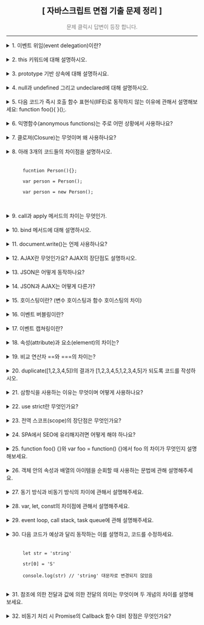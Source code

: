 <div align="center">
  <h2> [ 자바스크립트 면접 기출 문제 정리 ] </h2>
  <p style="color:gray">문제 클릭시 답변이 등장 합니다.</p>
</div>
<hr/>

<!-- 문제 1 -->
<details>
  <summary>
    1. 이벤트 위임(event delegation)이란?
  </summary>
  <br/>
  <div>
    이벤트 위임은 주로 비슷한 방식으로 여러 요소에 이벤트를 할당하거나 핸들링 할 때 사용 됩니다. 이벤트 위임을 사용하면 요소마다 핸들러를 할당하지 않는 대신 요소의 공통 조상에만 이벤트 핸들러를 할당해도 여러 요소들을 핸들링 할 수 있습니다. 여러 요소에 이벤트를 할당하게 되면 메모리 점유율이 높아져 페이지 성능이 낮아진다는 단점이 있는데, 이벤트 핸들링을 이벤트 위임으로 구현하게 되면 문제를 해소할 수 있다는 장점이 있습니다.
  </div>
</details>
<br/>
<!-- 문제 2 -->
<details>
  <summary>
    2. this 키워드에 대해 설명하시오.
  </summary>
  <br/>
  <div>
    객체의 메서드는 자신이 속한 객체의 프로퍼티를 참조하고 변경할 수 있어야 하는데, 이때 this를 통해 자신이 속한 객체 또는 자신이 생성할 인스턴스의 프로퍼티나 메서드를 참조할 수 있습니다. 구체적으로 this란 자신이 속한 객체 또는 자신이 생성할 인스턴스를 가리키는 자기 참조 변수 이며, this가 가리키는 값, 즉 this 바인딩은 함수 호출 방식에 의해 동적으로 결정 됩니다. <br/><br/>
    1. 객체 리터럴로 생성된 객체의 내부 this : 메서드를 호출한 객체가 바인딩 됩니다. <br/><br/>
    2. 생성자 함수로 생성된 객체 내부 this : 생성자 함수가 생성할 인스턴스가 바인딩 됩니다. <br/><br/>
    3. 전역에서 this와 일반 함수 내부의 this에는 window가 디폴트로 바인딩 되며, use strict 모드에서는 undefined가 바인딩 됩니다. <br/><br/>
    4. Function.prototype.apply/call 메서드에 의한 간접 호출시 this : apply와 call 메서드의 본질적인 기능은 함수를 호출하면서 인수로 전달한 객체를 해당 함수의 this에 바인딩 하므로, this에는 메서드의 인수로 전달한 특정 객체가 바인딩 됩니다. <br/><br/>
    5. Function.prototype.bind 메서드에 의한 간접 호출시 this : bind 메서드는 apply와 call 메서드와 달리 함수를 호출하지 않고 this로 사용할 객체만 전달하기 때문에 this에는 인수로 전달한 객체가 바인딩 됩니다.
    <br/><br/>
    <p>요약</p>
    <table border="1">
      <tr bgcolor="salmon">
        <td>함수 호출 방식</td>
        <td>this 바인딩</td>
      </tr>
      <tr>
        <td>일반 함수 호출</td>
        <td>전역 객체 window</td>
      </tr>
      <tr>
        <td>메서드 호출</td>
        <td>메서드를 호출 한 객체</td>
      </tr>
      <tr>
        <td>생성자 함수 호출</td>
        <td>생성자 함수가 미래에 생성할 인스턴스</td>
      </tr>
      <tr>
        <td>Function.prototype.apply/call/bind 메서드에 의한 간접 호출</td>
        <td>메서드의 첫번째 인수로 전달한 객체</td>
      </tr>
    </table>
  </div>
</details>
<br/>
<!-- 문제 3 -->
<details>
  <summary>
    3. prototype 기반 상속에 대해 설명하시요.
  </summary>
  <br/>
  <div>
    프로토타입은 프로토타입 객체라고도 불리며, 인스턴스를 포함한 어떤 객체의 부모 객체 역할을 하는 객체입니다. 자바스크립트에서 어떤 객체의 프로퍼티나 메서드를 다른 객체에 공유할 때, 프로토타입을 기반으로 상속을 구현하는 것이 개발 비용 측면에서 효율적입니다. 그 이유는 하나의 메서드를 다른 객체에 공유하는 두가지 방식을 비교하면 명확히 드러나는데요. 만약 생성자 함수 내부의 메서드를 생성될 인스턴스들이 갖게 되는 상황을 고려 했을 때, 프로토타입 기반 상속을 하지 않는 경우에는 인스턴스가 생성 될 때마다 생성자 함수의 메서드가 중복 생성되어, 같은 구조의 메서드가 메모리의 여러 공간을 차지하기 때문에 매우 비효율 적입니다. 반면 프로토타입을 기반으로 메서드를 상속하게 되면, 이러한 불필요한 중복을 제거 할 수 있는데요. 생성자 함수가 기본적으로 갖는 prototype이라는 프로퍼티에 어떤 메서드를 바인딩 하게 되면 해당 생성자 함수가 생성한 모든 인스턴스가 하나의 메서드를 공유해서 사용하기 떄문에 하나의 메모리 공간만 차지하게 됩니다. 
    <br/><br/>
    예시 코드와 함께 더 자세한 설명이 궁금하다면 제 블로그를 방문해주세요. <br/>
    <a href="https://blog.naver.com/yebinp1102/222886852128">블로그 링크 : https://blog.naver.com/yebinp1102/222886852128</a>
  </div>
</details>
<br/>
<!-- 문제 4 -->
<details>
  <summary>
    4. null과 undefined 그리고 undeclared에 대해 설명하시오.
  </summary>
  <br/>
  <div>
    ◎ null은 변수에 값이 없다는 것을 <strong>"의도적으로 명시"</strong> 할 때 사용하는 자바스크립트의 데이터 타입 중 하나 입니다. 일반적으로 이전에 할당되어 있던 값에 대한 참조를 명시적으로 제거하기 위해 사용하며, 변수에 null을 할당하게 되면 JS엔진은 아무도 참조하지 않는 메모리 공간에 대해 가비지 콜렉션을 수행하기 됩니다.
    <br/>
    <br/>
    ◎ undefined는 JS 엔진이 변수 선언에 의해 확보된 메모리 공간을 처음 할당이 이뤄지기 전까지 빈 상태로 두지 않기 위해 할당하는 초기 값 입니다. 이러한 이유로 var 키워드로 변수 선언 후 값을 할당 하지 않은 상태로 변수를 호출하면 undefined가 출력 됩니다. 
    <br/>
    <br/>
    ◎ undeclared는 접근 가능한 스코프에 변수 선언이 되지 않은 상태를 의미합니다. undeclared 상태의 변수를 참조 하게 되면 Uncaught ReferenceError 에러가 해당 함수가 정의 되지 않은 상태라는 메세지를 출력하게 됩니다.
  </div>
</details>
<br/>
<!-- 문제 5 -->
<details>
  <summary>
    5. 다음 코드가 즉시 호출 함수 표현식(IIFE)로 동작하지 않는 이유에 관해서 설명해보세요: function foo(){ }();.
  </summary>
  <br/>
  <div>
    즉시 실행 함수의 기본 형태는 그룹 연산자 (...)로 함수를 감싸고 있어야 하며, 함수의 코드 블럭 뒤에너느 함수 호출 연산자()가 있어야 한다. 하지만 위의 코드에서는 그룹 연산자로 감싸지 않았기 때문에 즉시 실행 함수로 동작하지 않는다. 더 구체적으로 이야기하자면 JS 엔진은 호출 연산자 ()를 함수와 분리된 그룹 연산자로 인식하기 때문에 function foo(){}; ()로 이해 하는 것이다. 이렇게 피연산자가 없는 그룹 연산자는 문법 에러를 발생시킨다. 만약 주어진 코드를 즉시 실행 함수로 동작하게 하고 싶다면, 아래와 같이 작성해야 한다. <br/>
    <code>(function foo(){ }())</code>
  </div>
</details>
<br/>
<!-- 문제 6 -->
<details>
  <summary>
    6. 익명함수(anonymous functions)는 주로 어떤 상황에서 사용하나요?
  </summary>
  <br/>
  <div>
    일반적으로 함수는 재사용을 위해 일단 선언 해두고 필요할 때마다 호출해서 쓰기 때문에 호출에 대비해 항상 메모리 공간의 일부를 차지합니다. 그런데 만약 어떤 함수가 한번만 사용된다면, 메모리 관리 측면에서 더 이상 필요없는 함수가 메모리 공간을 차지하는 것은 비효율적입니다. 이러한 경우에 사용하는 것이 바로 "익명 함수"인데요. 익명 함수는 자신이 호출 될때만 일시적으로 메모리 공간에 존재하다가 함수의 생명 주기가 끝나면 가비지 컬렉터에 의해 삭제되기 때문에 메모리 관리 측면에서 효율적입니다. 이러한 특징 때문에 익명 함수는 주로 state가 의도치 않게 변경되는 것을 방지하는 '클로져'나 '콜백 함수'로 사용 됩니다.
  </div>
</details>
<br/>
<!-- 문제 7 -->
<details>
  <summary>
    7. 클로져(Closure)는 무엇이며 왜 사용하나요?
  </summary>
  <br/>
  <div>
    외부 함수보다 중첩 함수의 생명 주기가 더 긴 경우에 중첩 함수가 이미 생명 주기가 종료된 외부 함수의 변수를 참조할 때가 있는데, 이때 이 중첩 함수를 클로져라고 부른다. 예를 들어 전역에 선언된 inside라는 함수가 콘솔 창에 변수 x의 값을 출력하고, 전역에 선언된 outside 라는 함수가 변수 x의 값을 갖고 있고 inside 함수를 호출 한다고 가정해보자. 코드로 나타내면 아래와 같다.</br>
    <code>
      function outside(){</br>
      &nbsp const x = 10;</br>
      &nbsp inside()</br>
      }</br>
      function inside(){</br>
      &nbsp console.log(x)</br>
      }</br>
      outside()
    </code>
    <br/>
    이때 inside 함수가 클로져가 되는 것이다. 그 이유는 outside 함수가 호출 되면서 실행 컨텍스트에 push 되어 함수 코드 블럭의 코드를 하나씩 실행 하다가 마지막으로 inside 함수를 호출하면서 종료되기 때문에 실행 컨텍스트에서 pop 된다. 이는 outside 함수의 생명 주기가 종료 되었음을 의미하며, outside 함수의 생명 주기가 종료된 시점에 inside 함수가 실행 중이라면 inside 함수는 outside 함수보다 생명 주기도 길면서 상위 스코프에서 x 값을 참조하기 때문에 클로져가 되는 것이다.
    <br/>
    이러한 클로져는 주로 상태(state)가 의도하지 않은 방향으로 변경되는 것을 방지하기 위해 은닉하거나 특정 함수에게만 상태 변경을 허용하기 위해 사용된다.  
  </div>
</details>
<br/>
<!-- 문제 8 -->
<details>
  <summary>
    8. 아래 3개의 코드들의 차이점을 설명하시오.
    <br/><br/>
    <code>
      fucntion Person(){}; <br/>
      var person = Person(); <br/>
      var person = new Person(); <br/>
    </code>
  </summary>
  <br/>
  <div>
    먼저 <code>function Person(){};</code>은 일반 함수 선언문으로 실행을 하기 위해서는 호출을 해야만 한다. 반면 <code>var person = Person();</code>은 선언된 Person 함수를 호출하고, Person 함수가 반환하는 값을 person 변수에 할당한다. 그리고 <code>var person = new Person();</code>는 Person 생성자 함수가 만든 인스턴스를 person 변수에 할당한다. 참고로 Person 생성자 함수가 생성한 인스턴스는 Person 객체의 인스턴스를 상속 받는다. 
  </div>
</details>
<br/>
<!-- 문제 9 -->
<details>
  <summary>
    9. call과 apply 메서드의 차이는 무엇인가.
  </summary>
  <br/>
  <div>
    call과 apply 메서드가 공통적으로 하는 역할은 크게 2개이다. 첫번째는 첫번째 인수로 전달 받은 값을 함수의 this에 바인딩 하는 것이고, 두번째는 두번째 인수로 전달받은 데이터를 함수의 인수로 전달하면서 함수를 호출 하는 것이다. 함수 내부의 this에 특정 값을 명시적으로 바인딩 하면서 함수를 호출하며 동작 방식이 똑같지만 함수 호출 시 해당 함수에 인수를 전달하는 방식이 다르다. call 메서드는 함수 호출 시 전달할 인수들을 구분할 때 쉼표를 사용하지만, apply 메서드는 인수들을 하나의 배열로 묶어서 전달한다. <br><br>
    - 코드 예시<br>
    <code>
    function foo(a ,b, c){ <br>
    &nbsp console.log(‘’,arguments) <br>
    &nbsp return a+b+c; <br>
    } <br>
    let this = {a : 1} <br>
    foo.apply(this, [1, 2, 3]); <br>
    Foo.call(this, 1, 2, 3); 
    </code>
  </div>
</details>
<br/>
<!-- 문제 10 -->
<details>
  <summary>
    10. bind 메서드에 대해 설명하시오.
  </summary>
  <br/>
  <div>
    bind 메서드도 call, apply 메서드와 this 바인딩을 위해서 사용되지만, 두 메서드와 달리 함수를 호출하지 않고 그저 인수로 받은 값을 해당 객체의 this에 바인딩한다. 이러한 bind 메서드는 주로 메서드의 this와 메서드 내부의 중첩 함수 또는 콜백 함수의 this가 일치하지 않는 경우 통일 하기 위해 사용된다.
  </div>
</details>
<br/>
<!-- 문제 11 -->
<details>
  <summary>
    11. document.write()는 언제 사용하나요?
  </summary>
  <br/>
  <div>
    document 객체의 메서드인 write는 인수로 전달 받은 값을 웹 브라우저에 출력합니다. write 메서드는 웹 페이지 로딩 후 가장 먼저 인수로 전달받은 데이터를 브라우저에 출력하는데요. 이때 브라우저에 이미 로딜 된 데이터를 지우고 해당 데이터만 출력하므로 주로 디버깅이나 연산 결과를 확인 할 때 사용됩니다.
  </div>
</details>
<br/>
<!-- 문제 12 -->
<details>
  <summary>
    12. AJAX란 무엇인가요? AJAX의 장단점도 설명하시오.
  </summary>
  <br/>
  <div>
    AJAX란 자바스크립트로 브라우저가 서버에게 비동기 방식의 데이터를 요청하고, 서버가 응답한 데이터를 수신해서 동적으로 갱신하는 프로그래밍 방식입니다. AJAX는 브라우저가 제공하는 Web API인 XMLHttpRequest 객체를 기반으로 동작하는데, 참고로 이 XMLHttpRequest 객체는 HTTP 비동기 통신을 위한 메서드와 프로퍼티를 제공합니다. AJAX의 장단점은 아래와 같습니다. <br><br>
    <장점><br>
    1. 브라우저의 일부만 변경해야 할 경우 필요한 데이터만 서버로부터 전송 받기 때문에 불필요한 데이터 통신이 발생하지 않는다. <br>
    2. 변경되지 않은 부분은 리렌더링 되지 않기 떄문에 화면 깜빡임 현상도 현저히 줄어든다. <br>
    3. 클라이언트와 서버와의 통신이 비동기 방식으로 동작하기 때문에 서버에 요청을 보내도 응답을 받을 때까지 다음 코드를 실행하지 않는 블로킹 현상이 발생하지 않는다.<br><br>
    <단점><br>
    1. XMLHttpRequest를 통해 통신 할 때, 사용자에게 아무런 정보를 주지 않는다.<br>
    2. AJAX를 지원하지 않는 브라우저가 존재한다.<br>
    3. 히스토리 관리가 어렵다.<br>
    4. 페이지 이동 없이 통신하기 때문에 보안에 취약하다.<br>
  </div>
</details>
<br/>
<!-- 문제 13 -->
<details>
  <summary>
    13. JSON은 어떻게 동작하나요?
  </summary>
  <br/>
  <div>
    JSON이란 클라이언트와 서버간의 HTTP 통신을 위해 주고 받는 데이터 형식으로 key와 value로 구성된 텍스트 데이터 포맷입니다. 만약 클라이언트 측에서 서버에게 어떤 데이터를 전송해야 한다면, JSON의 stringify 메서드를 사용해서 반드시 객체를 JSON 포맷의 문자열로 반환 해야 합니다. 반면 서버측에서 클라이언트에게 어떤 데이터를 전송할 경우에는 JSON의 parse 메서드를 사용해서 JSON 포맷의 문자열을 객체화 해야 합니다.
  </div>
</details>
<br/>
<!-- 문제 14 -->
<details>
  <summary>
    14. JSON과 AJAX는 어떻게 다른가?
  </summary>
  <br/>
  <div>
    JSON은 클라이언트와 서버가 통신을 위해 주고 받는 데이터의 포맷 형식입니다. 이와 달리 AJAX는 클라이언트와 서버가 통신해서 XMLHttpRequest 객체를 이용해서 브라우저의 일부만 리렌더링 하기 위한 비동기 통신 방법입니다. 
  </div>
</details>
<br/>
<!-- 문제 15 -->
<details>
  <summary>
    15. 호이스팅이란? (변수 호이스팅과 함수 호이스팅의 차이)
  </summary>
  <br/>
  <div>
    JS엔진은 런타임 이전에 모든 선언문을 먼저 실행합니다. 때문에 선언문 이전에 함수나 var 키워드로 선언된 변수가 참조 가능합니다. 이렇게 코드가 마치 선두에 있는 것처럼 동작하는 자바스크립트 고유의 특징이 바로 호이스팅 입니다. 참고로 변수 호이스팅과 함수 호이스팅은 조금 다르게 동작합니다. var 키워드로 선언된 변수는 변수 선언문 이전에 참조하게 되면 undefined로 평가되는 반면, 함수 선언문 이전에 함수를 참조하게 되면 멀쩡하게 호출 됩니다. 그 이유는 var 키워드로 선언된 변수의 경우 런타임 이전에 식별자에 undefined가 할당 되는 반면 함수 선언문으로 선언된 변수의 경우 런타임 이전에 함수 객체가 생성되고, JS엔진이 함수명과 동일한 식별자를 암묵적으로 생성해서 생성된 함수 객체를 그 식별자에 할당합니다. 이러한 이유로 함수 선언문 이전에 함수 호출이 가능한 것입니다. 
  </div>
</details>
<br/>
<!-- 문제 16 -->
<details>
  <summary>
    16. 이벤트 버블링이란?
  </summary>
  <br/>
  <div>
    어떤 DOM 요소 노드에서 이벤트가 발생하면, 이 요소에 할당된 이벤트 핸들러가 동작한다. 그 후 이어서 부모 요소 노드의 이벤트 핸들러가 수행되고, 이후 부모의 부모 요소의 이벤트 핸들러가 수행 된다. 이러한 과정은 최상단의 요소 노드에 도달 할 때까지 반복되며, 이렇게 이벤트 핸들러가 상위 요소로 전파되는 현상을 이벤트 버블링이라고 한다. 예를 들어 form 태그 내부에 div 태그가 있고, div 태그 내부에 p태그가 있으며, 각 태그를 클릭할 경우 alert 창에 어떤 태그에서 이벤트가 발생 했는지 알리는 코드가 있다고 가정해보자. 만약 가장 하위에 있는 p태그를 클릭하면 alert 창에는 p가 출력된다. 그리고 alert 창을 닫으면 곧바로 또 다른 alert 창에 div가 출력되고, 다시 창을 끄면 form을 출력하는 alert태그가 출력된다.
  </div>
</details>
<br/>
<!-- 문제 17 -->
<details>
  <summary>
    17. 이벤트 캡쳐링이란?
  </summary>
  <br/>
  <div>
    이벤트 버블링과 반대로 어떤 태그에 이벤트 발생 시 이벤트 핸들러가 하위 요소로 전파되는 현상.
  </div>
</details>
<br/>
<!-- 문제 18 -->
<details>
  <summary>
    18. 속성(attribute)과 요소(element)의 차이는?
  </summary>
  <br/>
  <div>
    요소란 HTML 문서를 구성하는 각 태그를 의미하며, 속성이란 이러한 요소들의 동작을 제어하기 위한 추가 정보를 제공 합니다. 예를 들어 a 태그에 클릭시 이동할 주소를 가리키는 href 값이 있을 때, 요소는 a이며 href는 속성입니다.
  </div>
</details>
<br/>
<!-- 문제 19 -->
<details>
  <summary>
    19. 비교 연산자 ==와 ===의 차이는?
  </summary>
  <br/>
  <div>
    동등 비교 연산자(==)는 좌항과 우항의 피연산자를 비교할 때 암묵적으로 타입을 일치 시킨 후 같은 값인 지 판별합니다. 반면 일치 비교 연산자(===)는 좌항광 우항의 피연산자가 타입도 일치하고 값도 일치하는 경우에만 true를 반환합니다.
  </div>
</details>
<br/>
<!-- 문제 20 -->
<details>
  <summary>
    20. duplicate([1,2,3,4,5])의 결과가 [1,2,3,4,5,1,2,3,4,5]가 되도록 코드를 작성하시오.
  </summary>
  <br/>
  <code>
    function duplicate(arr){<br>
      return [...arr, ...arr]<br>
    }
  </code>
</details>
<br/>
<!-- 문제 21 -->
<details>
  <summary>
    21. 삼항식을 사용하는 이유는 무엇이며 어떻게 사용하나요?
  </summary>
  <br/>
  <div>
    삼항식은 조건식의 평가 결과에 따라 반환 값을 결정하는 문입니다. 삼항식은 총 3개의 피연산자를 갖는데요. 첫번째 피연산자는 조건식으로 true나 false로 평가되며, true로 평가될 경우 두번째 피연산자를 반환하는 반면 false로 평가될 경우 세번째 피연산자를 반환합니다. if...else문과 비교 했을 때, if...else문은 표현식이 아니기 때문에 반환 값을 값처럼 사용할 수 없는 반면, 삼항식은 값으로 평가 가능한 표현식인 문이기 때문에 반환 값을 값으로 사용 가능합니다. 이러한 특징 때문에 조건이 1개이며 조건에 따라 결정되는 값을 변수에 할당 하고 싶은 경우에 if...else문 보다 삼항식을 사용하는 것이 훨씬 유리합니다. 
  </div>
</details>
<br/>
<!-- 문제 22 -->
<details>
  <summary>
    22. use strict란 무엇인가요?
  </summary>
  <br/>
  <div>
    use strict는 자바스크립트에서 허용하는 애매한 문법을 모두 오류라고 인식하기 때문에 프로그래밍의 흐릅에 더 적합하고 정확한 코드를 작성하기 위해 사용됩니다. use strict를 사용하려면 적용하려는 스코프의 최상단에 작성하면 됩니다. 만약 use strict가 선언되지 않은 상태에서 함수 선언 키워드(var, let, cont) 없이 선언된 변수를 참조 할 경우, JS엔진이 암묵적으로 변수 선언문으로 인식하기 때문에 변수 참조가 가능하다. 하지만 엄격하게 문법적으로 그리고 프로그래밍의 흐름에 부적합하다. 이러한 문제를 해결 하기 위해 해당 변수의 스코프 최상단에 use strict를 작성하면 정석으로 선언되지 않은 변수 참조시 에러가 발생하기 된다. 이렇게 use strict를 사용할 경우 안전한 코드 작성이 가능하고 JS 엔진이 자동으로 최적화하여 연산을 수행하기 때문에 수행 속도가 더 빨라진다는 장점이 있다. 

  </div>
</details>
<br/>
<!-- 문제 23 -->
<details>
  <summary>
    23. 전역 스코프(scope)의 장단점은 무엇인가요?
  </summary>
  <br/>
  <div>
    전역 스코프에 선언된 변수나 함수는 하위의 어떤 스코프에서든 접근 가능하다는 장점이 있다. 하지만 모든 스코프에서 접근 가능하기 때문에 의도하지 않은 값 변경이 발생 할 수 있으며, 이러한 문제가 발생할 경우 어느 스코프에서 값을 변경 했는지 추적하기 어려울 수 있다. 또한 전역 스코프에 선언된 변수와 함수의 생명 주기는 어플리케이션이 실행되는 순간부터 종료되는 순간이기 때문에 더이상 참조 되지 않는 변수 혹은 함수라 해도 메모리 공간을 계속해서 차지하기 때문에 메모리 낭비로 이어진다. 이외에도 변수명 중복 가능성과 스코프의 depth가 깊어질수록 전역에 선언된 변수를 검색하는 속도가 느려진다는 단점이 있기 때문에 전역에 변수를 선언할 때, 반드시 전역에 선언되지 않으면 안되는 변수인지 확인하고 그렇지 않은 경우 지역 변수로 선언하는 것이 올바르다. 
  </div>
</details>
<br/>
<!-- 문제 24 -->
<details>
  <summary>
    24. SPA에서 SEO에 유리해지려면 어떻게 해야 하나요?
  </summary>
  <br/>
  <div>
    SPA는 기본적으로 CSR 방식으로 구현되기 때문에 SEO에 불리 할 수 밖에 없다. SPA는 클라이언트가 여러 페이지를 하나의 페이지에 구현하기 때문에 JS를 읽지 못하는 검색 엔진은 해당 페이지의 HTML 문서에서 중요한 데이터들을 추출하지 못한다. 즉 크롤링에 불리하다. 이러한 문제를 해결하기 위한 방법은 크게 3가지로 나뉜다. 첫번째는 CSR 대신 SSR을 채택하는 것이고, 두번째는 동적 렌더링을 사용하는 것이며, 세번째는 History API를 사용하는 것이다. 동적 렌더링이란 SSR 사용이 불가피한 경우 주로 사용하는 방식으로 서버에서 요청하는 자가 사람인지 크롤러인지 판단 후, 사람이면 HTML과 JS 문서를 제공하고 크롤러이면 렌더링된 HTML 버전의 페이지를 제공해서 크롤링 가능하게 하는 방법이다. History API는 SPA 어플리케이션의 한 페이지에서 일부 컨텐츠만 변경될 경우 url 변경이 없어 크롤링이 되지 않는 문제 해결을 위해 일부 컨텐츠 변경시 url이 변경되도록 하는 방법이다.
  </div>
</details>
<br/>
<!-- 문제 25 -->
<details>
  <summary>
    25. function foo() {}와 var foo = function() {}에서 foo 의 차이가 무엇인지 설명해보세요.
  </summary>
  <br/>
  <div>
    <code>function foo(){}</code>에서 foo는 함수 선언문으로 선언된 함수 foo이고 <code>var foo = function (){}</code>에서 foo는 함수 리터럴을 할당 받는 변수 foo이다. 즉 함수 선언문이냐 함수 표현문이냐의 차이인데, 둘은 동작 방식이 다르다. 함수 선언문은 함수 호이스팅에 의해 따르기 때문에 함수 선언문 이전에 함수를 호출해도 동작하는 반면, 함수 표현문은 변수 호이스팅을 따르기 때문에 함수 표현문 이전에 foo를 호출 할 경우 초기화 단계에서 할당된 undefined가 호출되며, undefined는 함수가 아니기 때문에 TypeError가 발생한다. 
  </div>
</details>
<br/>
<!-- 문제 26 -->
<details>
  <summary>
    26. 객체 안의 속성과 배열의 아이템을 순회할 때 사용하는 문법에 관해 설명해주세요.
  </summary>
  <br/>
  <div>
    객체의 속성과 배열을 순회하는 방법은 크게 2가지로 나뉜다. 첫번째는 for문을 사용하는 것으로 배열의 경우 배열의 0번 인덱스부터 배열의 length 인덱스 까지 순회하면 된다. 객체는 배열과 달리 length 조회가 안된다. 따라서 객체 생성자 Object의 메서드인 keys를 사용해서 객체의 모든 key 값을 배열로 출력 받은 다음, 배열의 길이 만큼 for문으로 순회하면 된다. 그리고 두번째 방법은 for...of문 와 for...in문을 사용하는 것이다. 배열을 순회할 때는 for...of문을 사용해서 배열의 각 요소에 한번씩 접근 가능하며, 객체를 순회할 때는 for...in문을 사용해서 각 key 값에 한번씩 접근 가능하다. 
  </div>
</details>
<br/>
<!-- 문제 27 -->
<details>
  <summary>
    27. 동기 방식과 비동기 방식의 차이에 관해서 설명해주세요.
  </summary>
  <br/>
  <div>
    JS엔진은 한번에 하나의 테스크만 수행하는 싱글 스레드 방식으로 동작한다. 일반적으로 하나의 테스크를 수행하기 시작하면 수행을 완전히 종료할 때까지 기다렸다가 다음 테스크를 실행하는데, 이를 "동기 처리"라고 한다. 코드를 동기 처리 할 경우, 코드의 흐름이 직관적이기 때문에 예측 가능하다는 장점이 있지만, 어떤 테스크의 수행 시간이 매우 길 경우 다음 테스크가 기약없이 기다려야 한다는 단점이 있다. 예를 들어, 어떤 함수가 서버에게 홈페이지에 관한 모든 리소스(HTML, CSS, JS, 이미지 등)를 요청하고, 서버의 응답은 약 5초 걸린다고 가정해보자. 서버에게 요청이 들어간 순간부터 사용자는 약 5초간 아무런 변화 없는 홈페이지를 보고 있어야 하는데, 이는 사용자 측면에서 나쁜 UX이다. 이러한 문제를 해결하기 위한 방안이 바로 "비동기 처리"이다. 비동기 처리란 실행 중인 테스크가 완전히 종료되지 않아도 다음 연산을 수행하는 것을 의미한다. 예를 들어, 서버에게 어떤 데이터를 요청했고, 요청에 대한 응답은 5초 정도 걸린다고 가정 했을 때, 비동기 처리를 하게 되면 서버로부터 응답을 받는데 걸리는 시간인 5초를 기다리지 않고 다른 테스크를 먼저 수행하다가 응답이 도착하면 그때 테스크 수행을 완수하는 것이다. 이렇게 필요에 따라 비동기 처리를 하게 되면 동기 처리를 할 때보다 우수한 UX를 만들 수 있으나 코드의 흐름을 예측하기 어렵다는 단점이 있으니 남발해서는 안된다. 
  </div>
</details>
<br/>
<!-- 문제 28 -->
<details>
  <summary>
    28. var, let, const의 차이점에 관해서 설명해주세요.
  </summary>
  <br/>
  <div>
    <strong>var 키워드로 선언된 변수의 특징 : </strong><br>
    - 변수 중복 선언 가능<br>
    - 함수 레벨 스코프 : 함수의 코드 블럭만 지역 스코프로 인정한다.<br>
    - 런타임 이전에 선언 단계와 초기화 단계가 수행된다. 변수 선언문 이전에 변수 참조시 undefined 반환<br><br>
    <strong>let 키워드로 선언된 변수의 특징 : </strong><br>
    - 변수 중복 선언 불가<br>
    - 블록 레벨 스코프 : 모든 코드 블럭을 지역 스코프로 인정 한다.<br>
    - 런타임 이전에 선언 단계를 실행되지만 초기화 단계는 런타임에 실행되기 때문에 선언문 이전에 변수 참조시 참조 에러가 발생한다.<br><br>
    <strong>const 키워드로 선언된 변수의 특징 :</strong><br>
    - let 키워드로 선언한 변수의 특징을 모두 가짐<br>
    - 추가로 선언 시 반드시 값을 할당해야 함<br>
    - 재할당이 금지된다.(원시 값은 한번 할당하면 불변하지만, 객체는 값 변경이 가능하다. 재할당 !== 불변)
  </div>
</details>
<br/>
<!-- 문제 29 -->
<details>
  <summary>
    29. event loop, call stack, task queue에 관해 설명해주세요.
  </summary>
  <br/>
  <div>
    <strong>evnet loop</strong> : 콜 스택에 현재 실행 중인 실행 컨텍스트가 있는지, 그리고 태스크 큐에 대기 중인 함수(콜백 함수, 이벤트 핸들러 등)가 있는지 반복해서 확인한다. 만약 콜 스택이 비어 있고 태스크 큐에 대기 중인 함수가 있다면 이벤트 루프는 FIFO 방식으로 태스크 큐에 대기 중인 함수를 콜 스택으로 이동시킨다. 이때 콜 스택으로 이동한 함수는 실행되며 태스크 큐에 임시 보관된 함수들은 비동기 처리 방식으로 동작한다.<br><br>
    <strong>call stack</strong> : 소스 코드(전역 코드나 함수 코드 등) 평가 과정에서 생성된 실행 컨텍스트가 추가되고 제거되는 스택 자료구조로 '실행 컨텍스트 스택'이라고도 불린다. 함수를 호출하면 함수 실행 컨텍스트가 순차적으로 콜 스택에 push 되어 실행된다. JS엔진은 하나의 콜 스택만 갖기 때문에 최상위 실행 컨텍스트가 종료되어 콜 스택에서 제거되기 전까지는 다른 태스크는 실행되지 않는다.<br><br>
    <strong>task queue</strong> : setTimeout이나 setInterval과 같은 비동기 함수의 콜백 함수 또는 이벤트 핸들러가 일시적으로 보관되는 영역이다. 태스크 큐는 별도로 프로미스의 후속 처리 메서드의 콜백 함수가 일시적으로 보관되는 마이크로태스크 큐도 전재한다. 
  </div>
</details>
<br/>
<!-- 문제 30 -->
<details>
  <summary>
    30. 다음 코드가 예상과 달리 동작하는 이를 설명하고, 코드를 수정하세요.<br><br>
    <code>
      let str = 'string'<br/>
      str[0] = 'S'<br/>
      console.log(str) // 'string' 대문자로 변경되지 않았음
    </code>
  </summary>
  <br/>
  <div>
    변수 str에 할당된 'string'은 문자열 타입의 데이터로 원시 타입이기도 하다. 이러한 원시 타입의 데이터는 불변성이라는 특성을 갖기 때문에 데이터의 일부만 변경하는 것이 불가능하다. 따라서 변수 str에 'String'(첫글자 대문자)를 할당하고 싶다면, 기존 'string'을 수정하는 것이 아니라 'String'이라는 새로운 문자열을 재할당 해야 한다. 더 구체적으로 설명하자면, 식별자 str가 가리키는 메모리 공간에는 'string'이라는 값이 저장되어 있고 문자열은 원시 타입이기 때문에 일부 변경이 불가능 하니 'String'이라는 새로운 문자열을 메모리 공간 어딘가에 저장해놓고 식별자 str이 새로운 문자열이 할당된 메모리 공간을 가리키도록 재할당하는 것이다. 만약 위의 코드와 같이 어떤 문자열의 첫번째 알파벳을 대문자로 표현하고 싶다면 아래와 같이 코드를 작성하면 된다. <br/>
  </div>
  <code>
    let str = 'string'; <br/>
    str = str.charAt(0).toUpperCase() + str.slice(1) <br>
  </code>
</details>
<br/>
<!-- 문제 31 -->
<details>
  <summary>
    31. 참조에 의한 전달과 값에 의한 전달의 의미는 무엇이며 두 개념의 차이를 설명해보세요.
  </summary>
  <br/>
  <div>
    만약 변수 A에 객체 a를 할당한 후 변수 B에 변수 A를 할당하게 될 경우 변수 A와 B는 '참조에 의해 값을 전달' 받는다. 객체는 원시 타입의 데이터와 달리 변수에 할당할 때, 원본 객체를 식별자에 그대로 할당하는 것이 아니라 메모리 어딘가에 저장된 객체의 주소를 알려주는 참조값을 변수에 할당한다. 따라서 해당 변수를 참조하게 되면 변수에 할당된 참조값으로 객체에 접근할 수 있게 된다. 이렇게 참조에 의한 값을 전달 할 때 주의해야 할 점은 런타임 도중 객체의 일부 프로퍼티가 변경, 삭제, 추가 될 경우 해당 참조값을 할당 받는 모든 변수도 변경된 객체를 참조하게 된다. 번외로 객체를 갖는 변수를 또 다른 변수에 할당하는 것을 '얕은 복사'라고 부른다. 아래는 얕은 복사 그리고 참조에 의한 전달의 코드 예시이다. <br><br/>
  </div>
  <code>
    let person = {<br>
    &nbsp;  name: 'Lee';<br>
    }<br>
    let copy = person;<br>
    copy.name = 'Kim'<br>
    console.log(copy) // {name: 'Kim'}<br>
    console.log(person) // {name: 'Kim'}<br>
  </code>
  <br/>
  <div>
    참조에 의한 전달이 특정 참조 값을 참조하는 모든 변수가 원본 값을 공유하는 것이었다면, 값에 의한 참조는 반대로 같은 값이라도 다른 메모리 공간에 저장해둠으로써 서로 영향을 받지 않는 것이다. 예를 들어 변수 A에 숫자 100을 할당하고, 변수 B에 변수 A를 할당하면 변수 A,B 모두 100이라는 값을 갖는데, 이때 하나의 메모리 공간에 존재하는 100을 공유하는 것이 아니라 두 메모리 공간에 저장된 100을 독립적으로 참조하고 있는 것이다. 이는 깊은 복사라고도 불리며, 이러한 특징 때문에 아래의 코드에서 score과 copy 변수는 다른 값을 갖게 된다.
  <div>
  <br>
  <code>
    let score = 100;<br>
    let copy = score;<br>
    score = 50;<br>
    console.log(score, copy); // 50, 100<br>
  </code>
</details>
<br/>

<!-- 문제 32 -->
<details>
  <summary>
    32. 비동기 처리 시 Promise의 Callback 함수 대비 장점은 무엇인가요?
  </summary>
  <br/>
  <div>
    콜백 함수로 비동기 처리를 할 경우 마주하게 될 문제점은 크게 2가지가 있다. 첫번째는 콜백 헬인데, 비동기 처리 결과에 대한 후속 처리를 할 때 콜백 함수에 또 다시 콜백 함수를 작성해야 하기 때문에 후속 처리가 늘어날 수록 함수의 중첩이 심화되면서 가독성이 매우 저하되는 현상이다. 그리고 두번째 문제점은 에러 처리의 한계이다. 에러는 호출자 방향으로 전달 되는데, 콜백 함수의 실행 시점은 호출자가 이미 콜 스택에서 pop 된 후이기 때문에 try...catch문으로도 에러를 캐치할 수 없는 현상이다. 이러한 문제점들은 ES6에서 등장한 Promise를 대신 사용하면 완화할 수 있다. Promise는 후속 처리 메서드 then, catch, finally를 갖는데, 이 후속 처리 메서드를 사용하면 비동기 처리 상태의 변화에 따라 후속 처리 메서드의 콜백 함수가 조건적으로 호출 된다. 즉, 콜백 내부에 콜백을 작성하지 않기 때문에 가독성을 저하하는 콜백 지옥 문제를 해결할 수 있으며, catch 메서드를 통해 에러를 캐치 할 수도 있다. 더 나아가 catch 메서드를 then 메서드 이후에 호출할 경우 비동기 처리에서 발생한 에러뿐 아니라 then 메서드 내부에서 발생한 에러도 캐치한다는 큰 장점이 있다.
  </div>
</details>
<br/>
